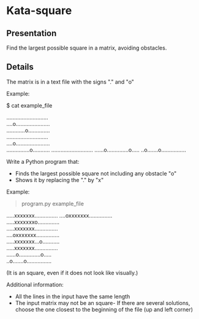 # Kata-square
Presentation
------------

Find the largest possible square in a matrix, avoiding obstacles.

Details
------------

The matrix is in a text file with the signs "." and "o"

Example:  

$ cat example_file  

...........................  
....o......................  
............o..............  
...........................  
....o......................  
...............o...........
...........................
......o..............o.....
..o.......o................

Write a Python program that:
- Finds the largest possible square not including any obstacle "o"
- Shows it by replacing the "." by "x"

Example:  

> program.py example_file  

.....xxxxxxx...............
....oxxxxxxx...............  
.....xxxxxxxo..............  
.....xxxxxxx...............  
....oxxxxxxx...............  
.....xxxxxxx...o...........  
.....xxxxxxx...............  
......o..............o.....  
..o.......o................

(It is an square, even if it does not look like visually.)

Additional information:
- All the lines in the input have the same length
- The input matrix may not be an square- If there are several solutions, choose the one closest to the beginning of  the file (up and left corner)
